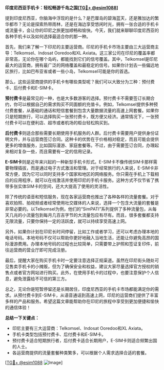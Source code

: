 **印度尼西亚手机卡：轻松畅游千岛之国[[TG💪+ @esim1088](https://t.me/s/esim1088)]**

提到印度尼西亚，你脑海中浮现的是什么？是巴厘岛的碧海蓝天，还是雅加达的繁华都市？无论是探索热带雨林，还是在海边享受悠闲时光，拥有一张合适的手机卡或流量卡，会让你的印尼之旅更加顺畅和愉快。今天，我们就来聊聊印度尼西亚的各种手机卡以及如何选择最适合你的那一种。

首先，我们来了解一下印尼的主要运营商。印尼的手机卡市场主要由三大运营商主导：Telkomsel、Indosat Ooredoo和XL Axiata。这三家公司在印尼的覆盖率都非常高，无论你在哪个岛屿，都能找到它们的信号覆盖。其中，Telkomsel是印尼最大的运营商，拥有最广泛的网络覆盖和最稳定的信号。如果你计划去一些偏远地区旅行，比如巴布亚省或者一些小岛，Telkomsel可能是你的首选。

那么，这些运营商提供的手机卡有哪些类型呢？我们可以大致分为三种：预付费卡、后付费卡和E-SIM卡。

**预付费卡**是最常见的一种，也是大多数游客的选择。预付费卡不需要签订长期合约，你可以根据自己的需求购买不同面额的充值卡。例如，Telkomsel提供多种预付费套餐，从基础的通话和短信套餐到包含大量数据流量的高速上网套餐。如果你只是短期旅行，可以选择购买一张预付费卡，既方便又经济。通常情况下，一张预付费卡可以在便利店、超市或者机场的柜台轻松购买到。

**后付费卡**则适合那些需要长期使用手机服务的人群。后付费卡需要用户提供身份证明文件，并与运营商签订合同。这种卡的优势在于价格相对稳定，而且可能会提供更多的增值服务，比如国际漫游、家庭套餐等。不过，由于需要签订合同，办理起来相对复杂一些，而且需要有一定的信用记录。

**E-SIM卡**则是近年来兴起的一种新型手机卡形式。E-SIM卡不像传统SIM卡那样需要物理插拔，而是通过电子方式激活和管理。对于经常旅行的人来说，E-SIM卡非常方便，因为它可以同时支持多个国家和地区的网络服务。你只需在手机上下载相应的应用程序，就可以在线激活并使用印尼的手机卡服务。这种方式不仅节省了携带多张实体SIM卡的空间，还大大提高了使用的灵活性。

除了传统的语音和短信服务，现在各家运营商也推出了各种各样的流量套餐。对于喜欢拍照、拍视频或者经常使用社交媒体的人来说，选择一个包含大流量的套餐是非常必要的。以Telkomsel为例，他们的“SimPATI”系列提供了多种流量包，从每天几兆的小流量包到每月几百吉字节的大流量包应有尽有。而且，很多套餐都支持无限流量，只要你保持一定的活跃度，就可以持续享受高速上网。

另外，如果你计划在印尼长时间停留，比如工作或者学习，还可以考虑办理本地的电话号码。本地号码不仅可以帮助你更好地融入当地生活，还能让你避免高昂的国际漫游费用。办理本地号码的过程也比较简单，只需要带上护照和签证复印件，前往运营商的营业厅即可完成注册。

最后，提醒大家在购买手机卡时一定要注意选择正规渠道。虽然在印尼街头随处可见售卖手机卡的小摊贩，但为了确保安全和权益，建议大家尽量选择官方授权的销售点或者官方网站进行购买。此外，在使用手机卡的过程中，也要注意保护个人信息，避免泄露给不可信的第三方。

总之，无论你是短暂停留还是长期居住，印度尼西亚的手机卡市场都能满足你的需求。从预付费卡到E-SIM卡，从语音通话到高速上网，印尼的运营商们提供了丰富多样的产品和服务。希望这篇文章能帮助你在印尼的旅程中享受到更加便捷和愉快的通信体验！

**总结一下关键点：**
- 印尼主要有三大运营商：Telkomsel、Indosat Ooredoo和XL Axiata。
- 手机卡类型包括预付费卡、后付费卡和E-SIM卡。
- 预付费卡适合短期旅行者，后付费卡适合长期用户，E-SIM卡则适合频繁出国的人士。
- 各运营商提供的流量套餐种类繁多，可以根据个人需求选择合适的套餐。

[[TG💪+ @esim1088](https://t.me/s/esim1088) ![Image](https://i.postimg.cc/4NQfJmqS/Snipaste-2025-05-13-00-14-12.png)]